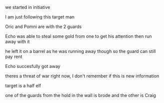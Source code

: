 we started in initiative

I am just following this target man

Oric and Pomni are with the 2 guards

Echo was able to steal some gold from one to get his attention then run away with it

he left it on a barrel as he was running away though so the guard can still pay rent

Echo succesfully got away 

theres a threat of war right now, I don't remember if this is new information

target is a half elf

one of the guards from the hold in the wall is brode and the other is Craig 